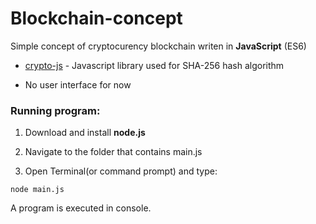 # Blockchain-concept
Simple concept of cryptocurency blockchain writen in <b>JavaScript</b> (ES6)

* [crypto-js](https://www.npmjs.com/package/crypto-js) - Javascript library used for SHA-256 hash algorithm

* No user interface for now





### Running program:



1. Download and install <b>node.js</b>

2. Navigate to the folder that contains main.js

2. Open Terminal(or command prompt) and type:

```
node main.js
```

A program is executed in console.<br>


